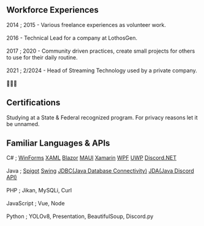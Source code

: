 ## Workforce Experiences
2014 ; 2015 - Various freelance experiences as volunteer work.<br /><br />
2016 - Technical Lead for a company at LothosGen. <br /><br />
2017 ; 2020 - Community driven practices, create small projects for others to use for their daily routine.<br /><br />
2021 ; 2/2024 - Head of Streaming Technology used by a private company.<br /><br />
👀👀👀

## Certifications
Studying at a State & Federal recognized program. For privacy reasons let it be unnamed. 

## Familiar Languages & APIs
C# ; [WinForms](https://learn.microsoft.com/en-us/dotnet/desktop/winforms/overview/?view=netdesktop-8.0) [XAML](https://learn.microsoft.com/en-us/visualstudio/xaml-tools/xaml-overview?view=vs-2022) [Blazor](https://learn.microsoft.com/en-us/aspnet/core/blazor/?view=aspnetcore-8.0) [MAUI](https://learn.microsoft.com/en-us/dotnet/maui/what-is-maui?view=net-maui-8.0) [Xamarin](https://dotnet.microsoft.com/en-us/apps/xamarin/xamarin-forms) [WPF](https://learn.microsoft.com/en-us/dotnet/desktop/wpf/getting-started/introduction-to-wpf-in-vs?view=netframeworkdesktop-4.8) [UWP](https://learn.microsoft.com/en-us/windows/uwp/get-started/universal-application-platform-guide) [Discord.NET](https://github.com/discord-net/Discord.Net)<br /><br />
Java ; [Spigot](https://hub.spigotmc.org/javadocs/bukkit/) [Swing](https://www.geeksforgeeks.org/introduction-to-java-swing/) [JDBC(Java Database Connectivity)](https://docs.oracle.com/javase/8/docs/technotes/guides/jdbc/) [JDA(Java Discord API)](https://github.com/discord-jda/JDA)<br /><br />
PHP ; Jikan, MySQLi, Curl<br /><br />
JavaScript ; Vue, Node<br /><br />
Python ; YOLOv8, Presentation, BeautifulSoup, Discord.py<br /><br />

